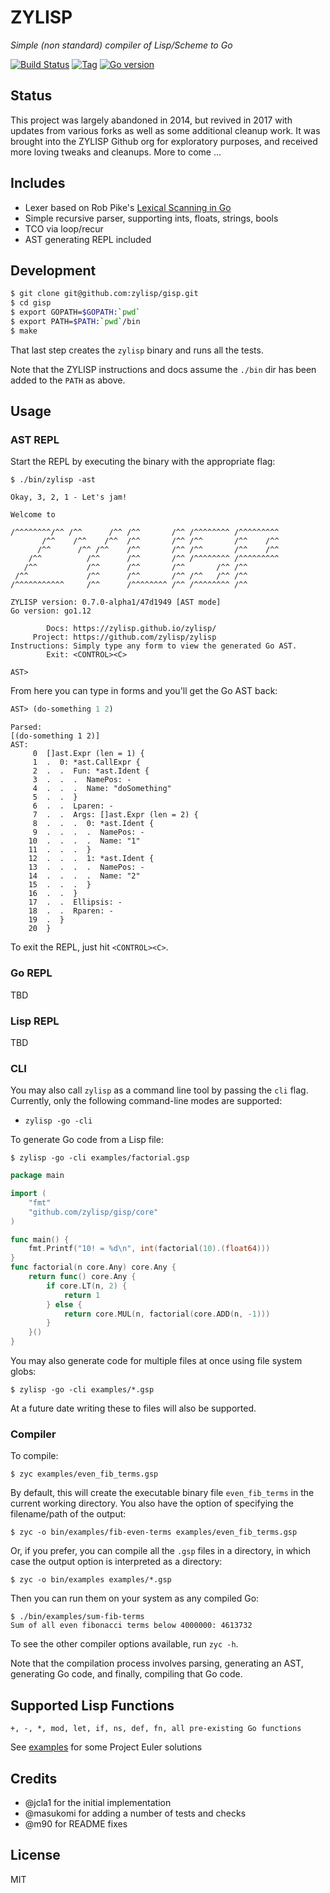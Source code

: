 # ZYLISP

*Simple (non standard) compiler of Lisp/Scheme to Go*

[![Build Status][travis-badge]][travis]
[![Tag][tag-badge]][tag]
[![Go version][go-v]](.travis.yml)


## Status

This project was largely abandoned in 2014, but revived in 2017 with updates
from various forks as well as some additional cleanup work. It was brought into
the ZYLISP Github org for exploratory purposes, and received more loving tweaks
and cleanups. More to come ...


## Includes

- Lexer based on Rob Pike's
  [Lexical Scanning in Go](https://talks.golang.org/2011/lex.slide)
- Simple recursive parser, supporting ints, floats, strings, bools
- TCO via loop/recur
- AST generating REPL included


## Development

```bash
$ git clone git@github.com:zylisp/gisp.git
$ cd gisp
$ export GOPATH=$GOPATH:`pwd`
$ export PATH=$PATH:`pwd`/bin
$ make
```

That last step creates the `zylisp` binary and runs all the tests.

Note that the ZYLISP instructions and docs assume the `./bin` dir has been
added to the `PATH` as above.


## Usage

### AST REPL

Start the REPL by executing the binary with the appropriate flag:
```
$ ./bin/zylisp -ast
```
```
Okay, 3, 2, 1 - Let's jam!

Welcome to

/^^^^^^^^/^^ /^^      /^^ /^^       /^^ /^^^^^^^^ /^^^^^^^^^
       /^^    /^^    /^^  /^^       /^^ /^^       /^^    /^^
      /^^      /^^ /^^    /^^       /^^ /^^       /^^    /^^
    /^^          /^^      /^^       /^^ /^^^^^^^^ /^^^^^^^^^
   /^^           /^^      /^^       /^^       /^^ /^^
 /^^             /^^      /^^       /^^ /^^   /^^ /^^
/^^^^^^^^^^^     /^^      /^^^^^^^^ /^^ /^^^^^^^^ /^^

ZYLISP version: 0.7.0-alpha1/47d1949 [AST mode]
Go version: go1.12

        Docs: https://zylisp.github.io/zylisp/
     Project: https://github.com/zylisp/zylisp
Instructions: Simply type any form to view the generated Go AST.
        Exit: <CONTROL><C>

AST>
```

From here you can type in forms and you'll get the Go AST back:

```lisp
AST> (do-something 1 2)
```
```
Parsed:
[(do-something 1 2)]
AST:
     0  []ast.Expr (len = 1) {
     1  .  0: *ast.CallExpr {
     2  .  .  Fun: *ast.Ident {
     3  .  .  .  NamePos: -
     4  .  .  .  Name: "doSomething"
     5  .  .  }
     6  .  .  Lparen: -
     7  .  .  Args: []ast.Expr (len = 2) {
     8  .  .  .  0: *ast.Ident {
     9  .  .  .  .  NamePos: -
    10  .  .  .  .  Name: "1"
    11  .  .  .  }
    12  .  .  .  1: *ast.Ident {
    13  .  .  .  .  NamePos: -
    14  .  .  .  .  Name: "2"
    15  .  .  .  }
    16  .  .  }
    17  .  .  Ellipsis: -
    18  .  .  Rparen: -
    19  .  }
    20  }
```

To exit the REPL, just hit `<CONTROL><C>`.


### Go REPL

TBD


### Lisp REPL

TBD


### CLI

You may also call `zylisp` as a command line tool by passing the `cli` flag.
Currently, only the following command-line modes are supported:

* `zylisp -go -cli`

To generate Go code from a Lisp file:

```
$ zylisp -go -cli examples/factorial.gsp
```
```go
package main

import (
    "fmt"
    "github.com/zylisp/gisp/core"
)

func main() {
    fmt.Printf("10! = %d\n", int(factorial(10).(float64)))
}
func factorial(n core.Any) core.Any {
    return func() core.Any {
        if core.LT(n, 2) {
            return 1
        } else {
            return core.MUL(n, factorial(core.ADD(n, -1)))
        }
    }()
}
```

You may also generate code for multiple files at once using file system globs:

```
$ zylisp -go -cli examples/*.gsp
```

At a future date writing these to files will also be supported.


### Compiler

To compile:

```
$ zyc examples/even_fib_terms.gsp
```

By default, this will create the executable binary file `even_fib_terms` in
the current working directory. You also have the option of specifying the
filename/path of the output:

```
$ zyc -o bin/examples/fib-even-terms examples/even_fib_terms.gsp
```

Or, if you prefer, you can compile all the `.gsp` files in a directory, in
which case the output option is interpreted as a directory:

```
$ zyc -o bin/examples examples/*.gsp
```

Then you can run them on your system as any compiled Go:

```
$ ./bin/examples/sum-fib-terms
Sum of all even fibonacci terms below 4000000: 4613732
```

To see the other compiler options available, run `zyc -h`.

Note that the compilation process involves parsing, generating an AST,
generating Go code, and finally, compiling that Go code.


## Supported Lisp Functions

```
+, -, *, mod, let, if, ns, def, fn, all pre-existing Go functions
```

See [examples](examples) for some Project Euler solutions


## Credits

* @jcla1 for the initial implementation
* @masukomi for adding a number of tests and checks
* @m90 for README fixes


## License

MIT


<!-- Named page links below: /-->

[logo]: media/images/logo-1-250x.png
[logo-large]: media/images/logo-1.png
[travis]: https://travis-ci.org/zylisp/zylisp
[travis-badge]: https://travis-ci.org/zylisp/zylisp.png?branch=master
[tag-badge]: https://img.shields.io/github/tag/zylisp/zylisp.svg
[tag]: https://github.com/zylisp/zylisp/tags
[go-v]: https://img.shields.io/badge/Go-1.12-blue.svg
